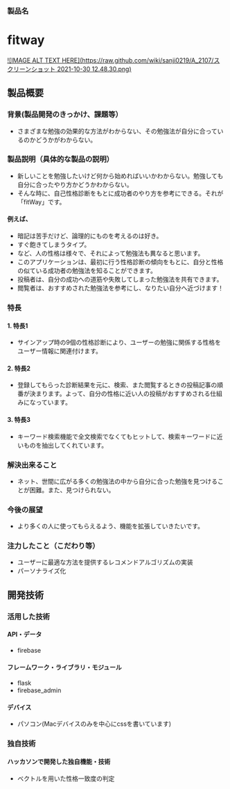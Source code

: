 ### 製品名 
# fitway
[![IMAGE ALT TEXT HERE](https://raw.github.com/wiki/sanji0219/A_2107/スクリーンショット 2021-10-30 12.48.30.png)](https://youtu.be/z4c9IPusSA4)

## 製品概要
### 背景(製品開発のきっかけ、課題等）
* さまざまな勉強の効果的な方法がわからない、その勉強法が自分に合っているのかどうかがわからない。

### 製品説明（具体的な製品の説明）
* 新しいことを勉強したいけど何から始めればいいかわからない。勉強しても自分に合ったやり方かどうかわからない。
* そんな時に、自己性格診断をもとに成功者のやり方を参考にできる。それが「fitWay」です。
#### 例えば、
* 暗記は苦手だけど、論理的にものを考えるのは好き。
* すぐ飽きてしまうタイプ。
* など、人の性格は様々で、それによって勉強法も異なると思います。
* このアプリケーションは、最初に行う性格診断の傾向をもとに、自分と性格の似ている成功者の勉強法を知ることができます。
* 投稿者は、自分の成功への道筋や失敗してしまった勉強法を共有できます。
* 閲覧者は、おすすめされた勉強法を参考にし、なりたい自分へ近づけます！
### 特長
#### 1. 特長1
* サインアップ時の9個の性格診断により、ユーザーの勉強に関係する性格をユーザー情報に関連付けます。

#### 2. 特長2
* 登録してもらった診断結果を元に、検索、また閲覧するときの投稿記事の順番が決まります。よって、自分の性格に近い人の投稿がおすすめされる仕組みになっています。

#### 3. 特長3
* キーワード検索機能で全文検索でなくてもヒットして、検索キーワードに近いものを抽出してくれています。

### 解決出来ること
* ネット、世間に広がる多くの勉強法の中から自分に合った勉強を見つけることが困難。また、見つけられない。
### 今後の展望
* より多くの人に使ってもらえるよう、機能を拡張していきたいです。
### 注力したこと（こだわり等）
* ユーザーに最適な方法を提供するレコメンドアルゴリズムの実装
* パーソナライズ化

## 開発技術
### 活用した技術
#### API・データ
* firebase


#### フレームワーク・ライブラリ・モジュール
* flask
* firebase_admin

#### デバイス
* パソコン(Macデバイスのみを中心にcssを書いています)

### 独自技術
#### ハッカソンで開発した独自機能・技術
* ベクトルを用いた性格一致度の判定
